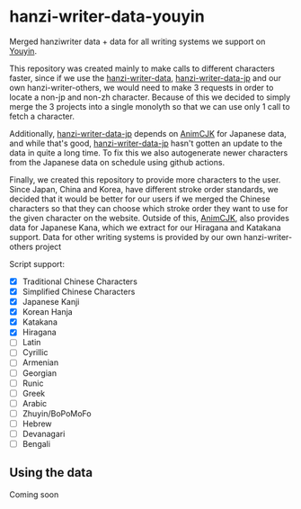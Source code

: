 # hanzi-writer-data-youyin
Merged hanziwriter data + data for all writing systems we support on [Youyin](https://youyin.madladsquad.com/). 

This repository was created mainly to make calls to different characters faster, since if we use the 
[hanzi-writer-data](https://github.com/chanind/hanzi-writer-data), 
[hanzi-writer-data-jp](https://github.com/chanind/hanzi-writer-data-jp) and our own hanzi-writer-others, we would need to make 3
requests in order to locate a non-jp and non-zh character. Because of this we decided to simply merge the 3 projects into a
single monolyth so that we can use only 1 call to fetch a character. 

Additionally, [hanzi-writer-data-jp](https://github.com/chanind/hanzi-writer-data-jp) depends on 
[AnimCJK](https://github.com/parsimonhi/animCJK) for Japanese data, and while that's good, 
[hanzi-writer-data-jp](https://github.com/chanind/hanzi-writer-data-jp) hasn't gotten an update to the data in quite a long time.
To fix this we also autogenerate newer characters from the Japanese data on schedule using github actions. 

Finally, we created this repository to provide more characters to the user. Since Japan, China and Korea,
have different stroke order standards, we decided that it would be better for our users if we merged the Chinese characters so that
they can choose which stroke order they want to use for the given character on the website. Outside of this,
[AnimCJK](https://github.com/parsimonhi/animCJK), also provides data for Japanese Kana, which we extract for our Hiragana and
Katakana support. Data for other writing systems is provided by our own hanzi-writer-others project

Script support:
- [X] Traditional Chinese Characters
- [X] Simplified Chinese Characters
- [X] Japanese Kanji
- [X] Korean Hanja
- [X] Katakana
- [X] Hiragana
- [ ] Latin
- [ ] Cyrillic
- [ ] Armenian
- [ ] Georgian
- [ ] Runic
- [ ] Greek
- [ ] Arabic
- [ ] Zhuyin/BoPoMoFo
- [ ] Hebrew
- [ ] Devanagari
- [ ] Bengali

## Using the data
Coming soon
